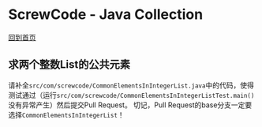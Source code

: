 # ScrewCode - Java Collection 

[回到首页](https://github.com/screwcode/JavaCollection)

## 求两个整数List的公共元素

请补全`src/com/screwcode/CommonElementsInIntegerList.java`中的代码，使得测试通过（运行`src/com/screwcode/CommonElementsInIntegerListTest.main()`没有异常产生）然后提交Pull Request。
切记，Pull Request的base分支一定要选择`CommonElementsInIntegerList`！
